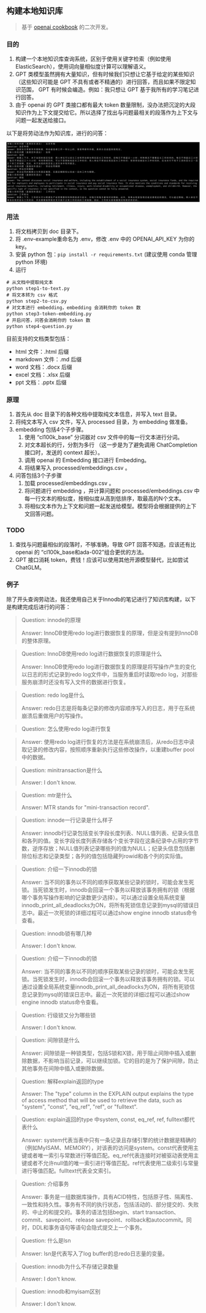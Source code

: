 ## 构建本地知识库

>基于 [openai cookbook](https://platform.openai.com/docs/tutorials/web-qa-embeddings) 的二次开发。

### 目的

1. 构建一个本地知识库查询系统，区别于使用关键字检索（例如使用ElasticSearch），使用词向量相似度计算可以理解语义。
2. GPT 类模型虽然拥有大量知识，但有时候我们只想让它基于给定的某些知识（这些知识可能是 GPT 不具有或者不精通的）进行回答，而且如果不限定知识范围， GPT 有时候会编造。例如：我只想让 GPT 基于我所有的学习笔记进行回答。
3. 由于 openai 的 GPT 类接口都有最大 token 数量限制，没办法把沉淀的大段知识作为上下文提交给它。所以选择了找出与问题最相关的段落作为上下文与问题一起发送给接口。


以下是将劳动法作为知识库，进行的问答：

![aq.png](./qa.png)

### 用法

1. 将文档拷贝到 doc 目录下。
2. 将 .env-example重命名为 .env，修改 .env 中的 OPENAI_API_KEY 为你的 key。
3. 安装 python 包：`pip install -r requirements.txt` (建议使用 conda 管理 python 环境)
4. 运行
```
# 从文档中提取纯文本
python step1-to-text.py
# 将文本转为 csv 格式
python step2-to-csv.py
# 对文本进行 embedding，embedding 会消耗你的 token 数
python step3-token-embedding.py
# 开启问答，问答会消耗你的 token 数
python step4-question.py
```

目前支持的文档类型包括：

- html 文件：.html 后缀
- markdown 文件：.md 后缀
- word 文档：.docx 后缀
- excel 文档：.xlsx 后缀
- ppt 文档：.pptx 后缀

### 原理

1. 首先从 doc 目录下的各种文档中提取纯文本信息，并写入 text 目录。
2. 将纯文本写入 csv 文件，写入 processed 目录，为 embedding 做准备。
3. embedding 包括4个子步骤。
    1. 使用 “cl100k_base” 分词器对 csv 文件中的每一行文本进行分词。
    2. 对文本超长的行，分割为多行 （这一步是为了避免调用 ChatCompletion 接口时，发送的 context 超长）。
    3. 调用 openai 的 Embedding 接口进行 Embedding。
    4. 将结果写入 processed/embeddings.csv 。
4. 问答包括3个子步骤
    1. 加载 processed/embeddings.csv 。
    2. 将问题进行 embedding ，并计算问题和 processed/embeddings.csv 中每一行文本的相似度，按相似度从高到低排序，取最高的N个文本。
    3. 将相似文本作为上下文和问题一起发送给模型。模型将会根据提供的上下文回答问题。

### TODO

1. 查找与问题最相似的段落时，不够准确，导致 GPT 回答不知道。应该还有比 openai 的 “cl100k_base和ada-002”组合更优的方法。
2. GPT 接口消耗 token，费钱！应该可以使用其他开源模型替代，比如尝试 ChatGLM。


### 例子

除了开头查询劳动法，我还使用自己关于Innodb的笔记进行了知识库构建，以下是构建完成后进行的问答：

>Question: innode的原理
>
>Answer: InnoDB使用redo log进行数据恢复的原理，但是没有提到InnoDB的整体原理。

>Question: InnoDB使用redo log进行数据恢复的原理是什么
>
>Answer: InnoDB使用redo log进行数据恢复的原理是将写操作产生的变化以日志的形式记录到redo log文件中，当服务重启时读取redo log，对那些服务崩溃时还没有写入文件的数据进行恢复。

>Question: redo log是什么
>
>Answer: redo日志是将每条记录的修改内容顺序写入的日志，用于在系统崩溃后重做用户的写操作。

>Question: 怎么使用redo log进行恢复

>Answer: 使用redo log进行恢复的方法是在系统崩溃后，从redo日志中读取记录的修改内容，按照顺序重新执行这些修改操作，以重建buffer pool中的数据。

>Question: minitransaction是什么
>
>Answer: I don't know.

>Question: mtr是什么
>
>Answer: MTR stands for "mini-transaction record".

>Question: innode一行记录是什么样子
>
>Answer: innodb行记录包括变长字段长度列表、NULL值列表、纪录头信息和各列的值。变长字段长度列表存储各个变长字段在这条纪录中占用的字节数，逆序存放；NULL值列表记录哪些列的值为NULL；纪录头信息包括删除位标志和记录类型；各列的值包括隐藏列rowid和各个列的实际值。

>Question: 介绍一下innodb的锁
>
>Answer: 当不同的事务以不同的顺序获取某些记录的锁时，可能会发生死锁。当死锁发生时，innodb会回滚一个事务以释放该事务拥有的锁（根据哪个事务写操作影响的记录数更少选择）。可以通过设置全局系统变量innodb_print_all_deadlocks为ON，将所有死锁信息记录到mysql的错误日志中。最近一次死锁的详细过程可以通过show engine innodb status命令查看。

>Question: innodb锁有哪几种
>
>Answer: I don't know.

>Question: 介绍一下innodb的锁
>
>Answer: 当不同的事务以不同的顺序获取某些记录的锁时，可能会发生死锁。当死锁发生时，innodb会回滚一个事务以释放该事务拥有的锁。可以通过设置全局系统变量innodb_print_all_deadlocks为ON，将所有死锁信息记录到mysql的错误日志中。最近一次死锁的详细过程可以通过show engine innodb status命令查看。

>Question: 行级锁又分为哪些锁
>
>Answer: I don't know.

>Question: 间隙锁是什么
>
>Answer: 间隙锁是一种锁类型，包括S锁和X锁，用于阻止间隙中插入或删除数据，不影响当前记录，可以继续加锁。它的目的是为了保护间隙，防止其他事务在间隙中插入或删除数据。

>Question: 解释explain返回的type
>
>Answer: The "type" column in the EXPLAIN output explains the type of access method that will be used to retrieve the data, such as "system", "const", "eq_ref", "ref", or "fulltext".

>Question: explain返回的type 中system, const, eq_ref, ref, fulltext都代表什么
>
>Answer: system代表当表中只有一条记录且存储引擎的统计数据是精确的（例如MyISAM、MEMORY），对该表的访问是system。const代表使用主键或者唯一索引与常数进行等值匹配。eq_ref代表连接时对被驱动表使用主键或者不允许null值的唯一索引进行等值匹配。ref代表使用二级索引与常量进行等值匹配。fulltext代表全文索引。

>Question: 介绍事务
>
>Answer: 事务是一组数据库操作，具有ACID特性，包括原子性、隔离性、一致性和持久性。事务有不同的执行状态，包括活动的、部分提交的、失败的、中止的和提交的。事务的语法包括begin、start transaction、commit、savepoint、release savepoint、rollback和autocommit。同时，DDL和事务语句等语句会隐式提交上一个事务。

>Question: 什么是lsn
>
>Answer: lsn是代表写入了log buffer的总redo日志量的变量。

>Question: innodb为什么不存储记录数量
>
>Answer: I don't know.

>Question: innodb和myisam区别
>
>Answer: I don't know.
